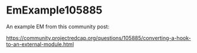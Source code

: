 # EmExample105885
An example EM from this community post:

https://community.projectredcap.org/questions/105885/converting-a-hook-to-an-external-module.html
